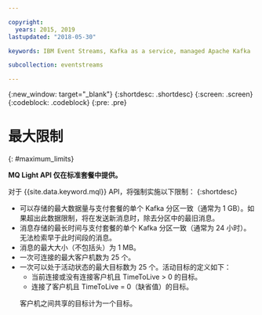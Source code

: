 ```yaml
---

copyright:
  years: 2015, 2019
lastupdated: "2018-05-30"

keywords: IBM Event Streams, Kafka as a service, managed Apache Kafka

subcollection: eventstreams

---
```


{:new_window: target="_blank"}
{:shortdesc: .shortdesc}
{:screen: .screen}
{:codeblock: .codeblock}
{:pre: .pre}

<!-- 15/11/18: info moved to eventstreams075.md, moved because of doc app changes -->
# 最大限制
{: #maximum_limits}

**MQ Light API 仅在标准套餐中提供。**
<br/>

对于 {{site.data.keyword.mql}} API，将强制实施以下限制：
{:shortdesc}

* 可以存储的最大数据量与支付套餐的单个 Kafka 分区一致（通常为 1 GB）。如果超出此数据限制，将在发送新消息时，除去分区中的最旧消息。
* 消息存储的最长时间与支付套餐的单个 Kafka 分区一致（通常为 24 小时）。无法检索早于此时间段的消息。
* 消息的最大大小（不包括头）为 1 MB。
* 一次可连接的最大客户机数为 25 个。
* 一次可以处于活动状态的最大目标数为 25 个。活动目标的定义如下：
  - 当前连接或没有连接客户机且 TimeToLive > 0 的目标。
  - 连接了客户机且 TimeToLive = 0（缺省值）的目标。 
  <p>客户机之间共享的目标计为一个目标。</p>
